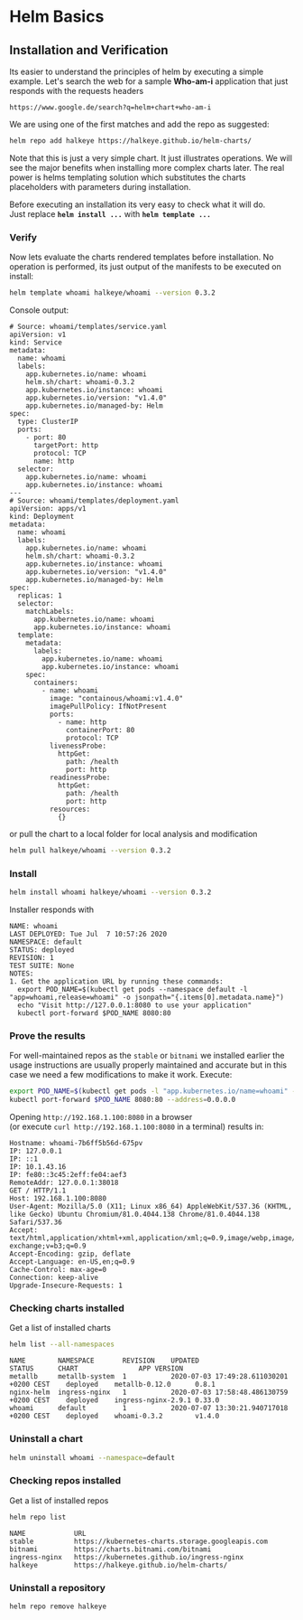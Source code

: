 # Helm Basics

## Installation and Verification

Its easier to understand the principles of helm by executing a simple example.
Let's search the web for a sample **Who-am-i** application that just responds with the requests headers  

`https://www.google.de/search?q=helm+chart+who-am-i`

We are using one of the first matches and add the repo as suggested:

```bash
helm repo add halkeye https://halkeye.github.io/helm-charts/
```

Note that this is just a very simple chart. It just illustrates operations. We will see the
major benefits when installing more complex charts later.
The real power is helms templating solution which substitutes the charts placeholders
with parameters during installation. 

Before executing an installation its very easy to check what it will do.  
Just replace **`helm install ...`** with **`helm template ...`**


### Verify
Now lets evaluate the charts rendered templates before installation. 
No operation is performed, its just output of the manifests to be executed on install:

```bash
helm template whoami halkeye/whoami --version 0.3.2
```
Console output:
```text
# Source: whoami/templates/service.yaml
apiVersion: v1
kind: Service
metadata:
  name: whoami
  labels:
    app.kubernetes.io/name: whoami
    helm.sh/chart: whoami-0.3.2
    app.kubernetes.io/instance: whoami
    app.kubernetes.io/version: "v1.4.0"
    app.kubernetes.io/managed-by: Helm
spec:
  type: ClusterIP
  ports:
    - port: 80
      targetPort: http
      protocol: TCP
      name: http
  selector:
    app.kubernetes.io/name: whoami
    app.kubernetes.io/instance: whoami
---
# Source: whoami/templates/deployment.yaml
apiVersion: apps/v1
kind: Deployment
metadata:
  name: whoami
  labels:
    app.kubernetes.io/name: whoami
    helm.sh/chart: whoami-0.3.2
    app.kubernetes.io/instance: whoami
    app.kubernetes.io/version: "v1.4.0"
    app.kubernetes.io/managed-by: Helm
spec:
  replicas: 1
  selector:
    matchLabels:
      app.kubernetes.io/name: whoami
      app.kubernetes.io/instance: whoami
  template:
    metadata:
      labels:
        app.kubernetes.io/name: whoami
        app.kubernetes.io/instance: whoami
    spec:
      containers:
        - name: whoami
          image: "containous/whoami:v1.4.0"
          imagePullPolicy: IfNotPresent
          ports:
            - name: http
              containerPort: 80
              protocol: TCP
          livenessProbe:
            httpGet:
              path: /health
              port: http
          readinessProbe:
            httpGet:
              path: /health
              port: http
          resources:
            {}
```

or pull the chart to a local folder for local analysis and modification

```bash
helm pull halkeye/whoami --version 0.3.2
```

### Install
```bash
helm install whoami halkeye/whoami --version 0.3.2
```

Installer responds with
```text
NAME: whoami
LAST DEPLOYED: Tue Jul  7 10:57:26 2020
NAMESPACE: default
STATUS: deployed
REVISION: 1
TEST SUITE: None
NOTES:
1. Get the application URL by running these commands:
  export POD_NAME=$(kubectl get pods --namespace default -l "app=whoami,release=whoami" -o jsonpath="{.items[0].metadata.name}")
  echo "Visit http://127.0.0.1:8080 to use your application"
  kubectl port-forward $POD_NAME 8080:80
```

### Prove the results
For well-maintained repos as the `stable` or `bitnami` we installed earlier 
the usage instructions are usually properly maintained and accurate 
but in this case we need a few modifications to make it work. Execute:
```bash
export POD_NAME=$(kubectl get pods -l "app.kubernetes.io/name=whoami" -o jsonpath="{.items[0].metadata.name}")
kubectl port-forward $POD_NAME 8080:80 --address=0.0.0.0
```

Opening `http://192.168.1.100:8080` in a browser  
(or execute `curl http://192.168.1.100:8080` in a terminal) results in: 
```text
Hostname: whoami-7b6ff5b56d-675pv
IP: 127.0.0.1
IP: ::1
IP: 10.1.43.16
IP: fe80::3c45:2eff:fe04:aef3
RemoteAddr: 127.0.0.1:38018
GET / HTTP/1.1
Host: 192.168.1.100:8080
User-Agent: Mozilla/5.0 (X11; Linux x86_64) AppleWebKit/537.36 (KHTML, like Gecko) Ubuntu Chromium/81.0.4044.138 Chrome/81.0.4044.138 Safari/537.36
Accept: text/html,application/xhtml+xml,application/xml;q=0.9,image/webp,image/apng,*/*;q=0.8,application/signed-exchange;v=b3;q=0.9
Accept-Encoding: gzip, deflate
Accept-Language: en-US,en;q=0.9
Cache-Control: max-age=0
Connection: keep-alive
Upgrade-Insecure-Requests: 1
```

### Checking charts installed

Get a list of installed charts
```bash
helm list --all-namespaces
```
```text
NAME      	NAMESPACE     	REVISION	UPDATED                                 	STATUS  	CHART              	APP VERSION
metallb   	metallb-system	1       	2020-07-03 17:49:28.611030201 +0200 CEST	deployed	metallb-0.12.0     	0.8.1      
nginx-helm	ingress-nginx 	1       	2020-07-03 17:58:48.486130759 +0200 CEST	deployed	ingress-nginx-2.9.1	0.33.0     
whoami    	default       	1       	2020-07-07 13:30:21.940717018 +0200 CEST	deployed	whoami-0.3.2       	v1.4.0     
```

### Uninstall a chart

```bash
helm uninstall whoami --namespace=default
```

### Checking repos installed

Get a list of installed repos
```bash
helm repo list
```
```text
NAME         	URL                                             
stable       	https://kubernetes-charts.storage.googleapis.com
bitnami      	https://charts.bitnami.com/bitnami              
ingress-nginx	https://kubernetes.github.io/ingress-nginx      
halkeye      	https://halkeye.github.io/helm-charts/          
```

### Uninstall a repository

```bash
helm repo remove halkeye
```
